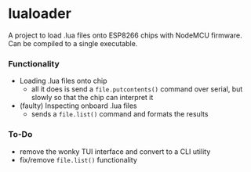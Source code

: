 # lualoader
A project to load .lua files onto ESP8266 chips with NodeMCU firmware. Can be compiled to a single executable.

### Functionality

* Loading .lua files onto chip
	* all it does is send a ``file.putcontents()`` command over serial, but slowly so that the chip can interpret it
* (faulty) Inspecting onboard .lua files
	* sends a ``file.list()`` command and formats the results

### To-Do

* remove the wonky TUI interface and convert to a CLI utility
* fix/remove ``file.list()`` functionality



